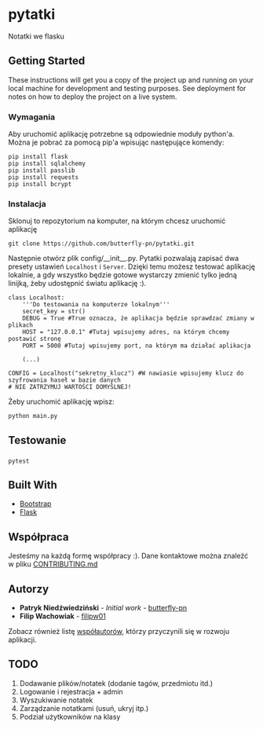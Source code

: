 # pytatki

Notatki we flasku

## Getting Started

These instructions will get you a copy of the project up and running on your local machine for development and testing purposes. See deployment for notes on how to deploy the project on a live system.

### Wymagania

Aby uruchomić aplikację potrzebne są odpowiednie moduły python'a. Można je pobrać za pomocą pip'a wpisując następujące komendy:

```
pip install flask
pip install sqlalchemy
pip install passlib
pip install requests
pip install bcrypt
```

### Instalacja

Sklonuj to repozytorium na komputer, na którym chcesz uruchomić aplikację
```
git clone https://github.com/butterfly-pn/pytatki.git
```
Następnie otwórz plik config/\_\_init\_\_.py. Pytatki pozwalają zapisać dwa presety ustawień `Localhost` i `Server`. Dzięki temu możesz testować aplikację lokalnie, a gdy wszystko będzie gotowe wystarczy zmienić tylko jedną linijką, żeby udostępnić światu aplikację :).


```
class Localhost:
    '''Do testowania na komputerze lokalnym'''
    secret_key = str()
    DEBUG = True #True oznacza, że aplikacja będzie sprawdzać zmiany w plikach
    HOST = "127.0.0.1" #Tutaj wpisujemy adres, na którym chcemy postawić stronę
    PORT = 5000 #Tutaj wpisujemy port, na którym ma działać aplikacja
    
    (...)
    
CONFIG = Localhost("sekretny_klucz") #W nawiasie wpisujemy klucz do szyfrowania haseł w bazie danych
# NIE ZATRZYMUJ WARTOŚCI DOMYŚLNEJ!
```

Żeby uruchomić aplikację wpisz:

```
python main.py
```


## Testowanie
### 
```
pytest
```

## Built With

* [Bootstrap](https://www.getbootstrap.com/) 
* [Flask](http://flask.pocoo.org/) 

## Współpraca

Jesteśmy na każdą formę współpracy :). Dane kontaktowe można znaleźć w pliku [CONTRIBUTING.md](https://github.com/butterfly-pn/pytatki/blob/master/docs/CONTRIBUTING.md)


## Autorzy

* **Patryk Niedźwiedziński** - *Initial work* - [butterfly-pn](https://github.com/butterfly-pn)
* **Filip Wachowiak** - [filipw01](https://github.com/filipw01)

Zobacz również listę [współautorów](https://github.com/butterfly-pn/pytatki/graphs/contributors), którzy przyczynili się w rozwoju aplikacji.




## TODO

1. Dodawanie plików/notatek (dodanie tagów, przedmiotu itd.)
2. Logowanie i rejestracja + admin
3. Wyszukiwanie notatek
4. Zarządzanie notatkami (usuń, ukryj itp.)
5. Podział użytkowników na klasy